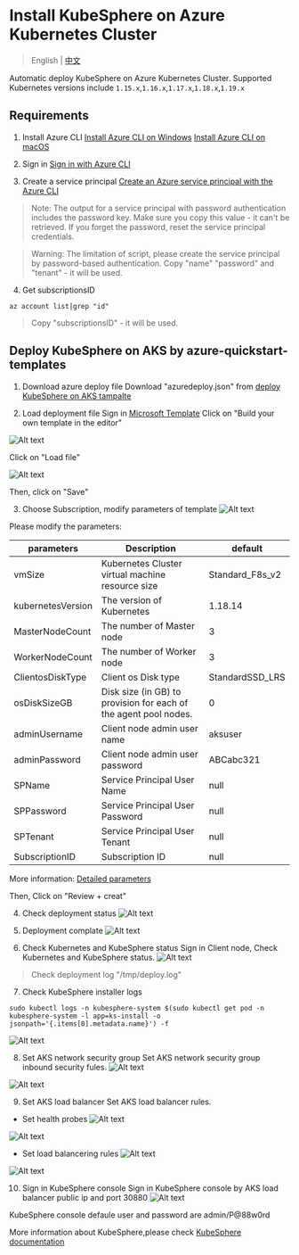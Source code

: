 # Install KubeSphere on Azure Kubernetes Cluster

> English | [中文](README_zh.md)

Automatic deploy KubeSphere on Azure Kubernetes Cluster.
Supported Kubernetes versions include `1.15.x`,`1.16.x`,`1.17.x`,`1.18.x`,`1.19.x`

## Requirements
1. Install Azure CLI
   [Install Azure CLI on Windows](https://docs.microsoft.com/en-us/cli/azure/install-azure-cli-windows?tabs=azure-cli)
   [Install Azure CLI on macOS](https://docs.microsoft.com/en-us/cli/azure/install-azure-cli-macos)

2. Sign in
   [Sign in with Azure CLI](https://docs.microsoft.com/en-us/cli/azure/authenticate-azure-cli)

3. Create a service principal
   [Create an Azure service principal with the Azure CLI](https://docs.microsoft.com/en-us/cli/azure/create-an-azure-service-principal-azure-cli)

> Note: The output for a service principal with password authentication includes the password key. Make sure you copy this value - it can't be retrieved. If you forget the password, reset the service principal credentials.

> Warning: The limitation of script, please create the service principal by password-based authentication. Copy "name" "password" and "tenant" - it will be used.

4. Get subscriptionsID
```
az account list|grep "id"
```

> Copy "subscriptionsID" - it will be used.

## Deploy KubeSphere on AKS by azure-quickstart-templates
1. Download azure deploy file
   Download "azuredeploy.json" from [deploy KubeSphere on AKS tampalte]()

2. Load deployment file
   Sign in [Microsoft Template](https://portal.azure.com/?l=en.en-us#create/Microsoft.Template)
   Click on "Build your own template in the editor"

![Alt text](images/en/create_template_1.png)

Click on "Load file"

![Alt text](images/en/create_template_2.png)

Then, click on "Save"

3. Choose Subscription, modify parameters of template
   ![Alt text](images/en/create_template_3.png)

Please modify the parameters:

|  	parameters   	|		Description		|		default		|
| ----------------- | --------------------- | ----------------- |
|		vmSize		|			Kubernetes Cluster virtual machine resource size		|	Standard_F8s_v2	|
| kubernetesVersion |	The version of Kubernetes	|	1.18.14	|
|  MasterNodeCount  | 	The number of Master node	| 	3	|
|  WorkerNodeCount  | 	The number of Worker node	| 	3	|
|  ClientosDiskType |	Client os Disk type	|	StandardSSD_LRS	|
|	osDiskSizeGB	| 	Disk size (in GB) to provision for each of the agent pool nodes.	|	0	|
|	adminUsername	|	Client node admin user name	|	aksuser	|
|	adminPassword	|	Client node admin user password	|	ABCabc321	|
|	SPName			|	Service Principal User Name	|	null	|
|	SPPassword		| 	Service Principal User Password	|	null	|
|	SPTenant		|	Service Principal User Tenant	|	null	|
|	SubscriptionID  |	Subscription ID	|	null	|


More information: [Detailed parameters](parameters.md)

Then, Click on "Review + creat"

4. Check deployment status
   ![Alt text](images/en/create_template_4.png)

5. Deployment complate
   ![Alt text](images/en/create_template_5.png)

6. Check Kubernetes and KubeSphere status
   Sign in Client node, Check Kubernetes and KubeSphere status.
   ![Alt text](images/en/check_k8s_ks_status.png)

> Check deployment log "/tmp/deploy.log"

7. Check KubeSphere installer logs
```
sudo kubectl logs -n kubesphere-system $(sudo kubectl get pod -n kubesphere-system -l app=ks-install -o jsonpath='{.items[0].metadata.name}') -f
```

![Alt text](images/en/ks_installer_logs.png)

8. Set AKS network security group
   Set AKS network security group inbound security fules.
   ![Alt text](images/en/set_nsg_1.png)

![Alt text](images/en/set_nsg_2.png)

9. Set AKS load balancer
   Set AKS load balancer rules.
- Set health probes
  ![Alt text](images/en/set_LB_1.png)

![Alt text](images/en/set_LB_2.png)

- Set load balancering rules
  ![Alt text](images/en/set_LB_3.png)

![Alt text](images/en/set_LB_4.png)


10. Sign in KubeSphere console
    Sign in KubeSphere console by AKS load balancer public ip and port 30880
    ![Alt text](images/en/LB_publicIP.png)

KubeSphere console defaule user and password are admin/P@88w0rd

More information about KubeSphere,please check [KubeSphere documentation](https://kubesphere.io/docs/)
